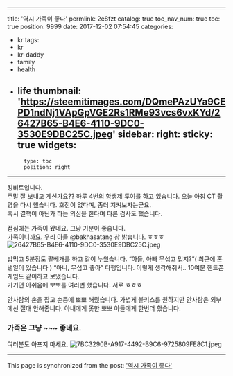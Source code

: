 
---
title: '역시 가족이 좋다'
permlink: 2e8fzt
catalog: true
toc_nav_num: true
toc: true
position: 9999
date: 2017-12-02 07:54:45
categories:
- kr
tags:
- kr
- kr-daddy
- family
- health
- life
thumbnail: 'https://steemitimages.com/DQmePAzUYa9CEPD1ndNj1VApGpVGE2Rs1RMe93vcs6vxKYd/26427B65-B4E6-4110-9DC0-3530E9DBC25C.jpeg'
sidebar:
    right:
        sticky: true
widgets:
    -
        type: toc
        position: right
---


킹비트입니다.  
주말 잘 보내고 계신가요?? 
하루 4번의 항생제 투여를 하고 있습니다. 
오늘 아침 CT 촬영을 다시 했습니다. 
호전이 없다며, 좀더 지켜보자는군요.  
혹시 결핵이 아닌가 하는 의심을 한다며 
다른 검사도 했습니다. 

점심에는 가족이 왔네요.  그냥 기분이 좋습니다.  
가족이니까요.
우리 아들 @bakhasatang 참 밝습니다. ㅎㅎㅎ
![26427B65-B4E6-4110-9DC0-3530E9DBC25C.jpeg](https://steemitimages.com/DQmePAzUYa9CEPD1ndNj1VApGpVGE2Rs1RMe93vcs6vxKYd/26427B65-B4E6-4110-9DC0-3530E9DBC25C.jpeg)

밥먹고 5분정도 팔베개를 하고 같이 누웠습니다. 
“아들, 아빠 무섭고 밉지?”( 최근에 혼낸일이 있습니다 )
“아니, 무섭고 좋아” 
다행입니다.  이렇게 생각해줘서..
10여분 핸드폰 게임도 같이하고 보냈습니다.  
가기던 아쉬움에 뽀뽀를 여러번 했습니다. 서로 ㅎㅎㅎ

안사람의 손을 잡고 손등에 뽀뽀 해줬습니다.  가볍게 볼키스를 원하지만 안사람은 외부에선 절대 안해줍니다.  아내에게 못한 뽀뽀 아들에게 한번더 했습니다. 

### 가족은 그냥 ~~~ 좋네요.  

여러분도 아프지 마세요. 
![7BC3290B-A917-4492-B9C6-9725809FE8C1.jpeg](https://steemitimages.com/DQmZVHMtoeSd5kkooF3cLMTBUsKefcsiYthZYmpduHaCL8P/7BC3290B-A917-4492-B9C6-9725809FE8C1.jpeg)

- - -

This page is synchronized from the post: ['역시 가족이 좋다'](https://steemit.com/@kingbit/2e8fzt)
